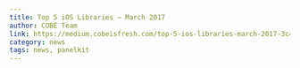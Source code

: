 ```yaml
---
title: Top 5 iOS Libraries — March 2017
author: COBE Team
link: https://medium.cobeisfresh.com/top-5-ios-libraries-march-2017-3c4e4c8ddfad
category: news
tags: news, panelkit
---
```

